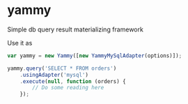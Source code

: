 # yammy
Simple db query result materializing framework

Use it as
```Javascript
var yammy = new Yammy([new YammyMySqlAdapter(options)]);

yammy.query('SELECT * FROM orders')
    .usingAdapter('mysql')
    .execute(null, function (orders) {
        // Do some reading here
    });
```
